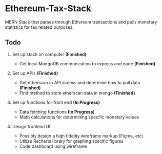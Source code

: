 # Ethereum-Tax-Stack

MERN Stack that parses through Ethereum transactions and pulls monetary statistics for tax related purposes.

## Todo

1. Set up stack on computer **(Finished)**
    * Get local MongoDB communication to express and node **(Finished)**

2. Set up APIs **(Finished)**
    * Get etherscan.io API access and determine how to pull data **(Finished)**
    * Find method to store etherscan data in mongo **(Finished)**
   
3. Set up functions for front end **(In Progress)**
    * Data fetching functions **(In Progress)**
    * Math calculations for determining specific monetary values

4. Design frontend UI
    * Possibly design a high fidelity wireframe markup (Figma, etc)
    * Utilize Recharts library for graphing specific figures
    * Code dashboard using wireframe
